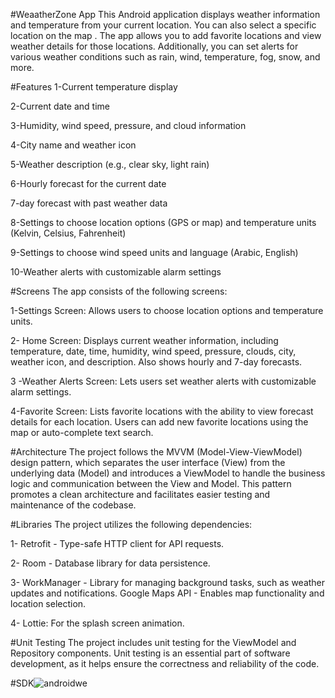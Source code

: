 #WeaatherZone App
This Android application displays weather information and temperature from your current location. You can also select a specific location on the map . The app allows you to add favorite locations and view weather details for those locations. Additionally, you can set alerts for various weather conditions such as rain, wind, temperature, fog, snow, and more.

#Features
1-Current temperature display

2-Current date and time

3-Humidity, wind speed, pressure, and cloud information

4-City name and weather icon

5-Weather description (e.g., clear sky, light rain)

6-Hourly forecast for the current date

7-day forecast with past weather data

8-Settings to choose location options (GPS or map) and temperature units (Kelvin, Celsius, Fahrenheit)

9-Settings to choose wind speed units and language (Arabic, English)

10-Weather alerts with customizable alarm settings

#Screens
The app consists of the following screens:

1-Settings Screen: Allows users to choose location options and temperature units.

2- Home Screen: Displays current weather information, including temperature, date, time, humidity, wind speed, pressure, clouds, city, weather icon, and description. Also shows hourly and 7-day forecasts.

3 -Weather Alerts Screen: Lets users set weather alerts with customizable alarm settings.

4-Favorite Screen: Lists favorite locations with the ability to view forecast details for each location. Users can add new favorite locations using the map or auto-complete text search.

#Architecture
The project follows the MVVM (Model-View-ViewModel) design pattern, which separates the user interface (View) from the underlying data (Model) and introduces a ViewModel to handle the business logic and communication between the View and Model. This pattern promotes a clean architecture and facilitates easier testing and maintenance of the codebase.

#Libraries
The project utilizes the following dependencies:

1- Retrofit - Type-safe HTTP client for API requests.

2- Room - Database library for data persistence.

3- WorkManager - Library for managing background tasks, such as weather updates and notifications. Google Maps API - Enables map functionality and location selection.

4- Lottie: For the splash screen animation.

#Unit Testing
The project includes unit testing for the ViewModel and Repository components. Unit testing is an essential part of software development, as it helps ensure the correctness and reliability of the code.

#SDK![androidwe](https://github.com/BassantMohammed788/Weathe_App/assets/100326081/022713d6-f03a-4e65-b069-d476b83c533b)

